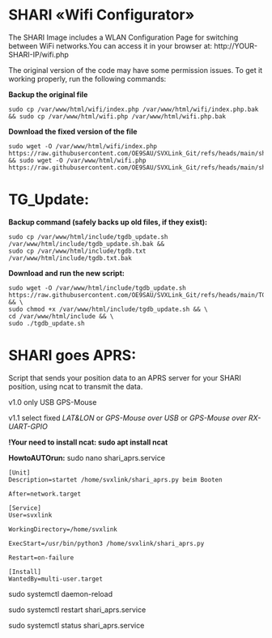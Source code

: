 # SHARI «Wifi Configurator» 

The SHARI Image includes a WLAN Configuration Page for switching between WiFi networks.You can access it in your browser at: http://YOUR-SHARI-IP/wifi.php

The original version of the code may have some permission issues. To get it working properly, run the following commands:

**Backup the original file**
 ```
sudo cp /var/www/html/wifi/index.php /var/www/html/wifi/index.php.bak && sudo cp /var/www/html/wifi.php /var/www/html/wifi.php.bak
 ```

**Download the fixed version of the file**
 ```
sudo wget -O /var/www/html/wifi/index.php https://raw.githubusercontent.com/OE9SAU/SVXLink_Git/refs/heads/main/shari_dashboard/wifi/index.php && sudo wget -O /var/www/html/wifi.php https://raw.githubusercontent.com/OE9SAU/SVXLink_Git/refs/heads/main/shari_dashboard/wifi.php
 ```


# TG_Update:

**Backup command (safely backs up old files, if they exist):**
 ```
sudo cp /var/www/html/include/tgdb_update.sh /var/www/html/include/tgdb_update.sh.bak && 
sudo cp /var/www/html/include/tgdb.txt /var/www/html/include/tgdb.txt.bak
 ```
**Download and run the new script:**
 ```
sudo wget -O /var/www/html/include/tgdb_update.sh https://raw.githubusercontent.com/OE9SAU/SVXLink_Git/refs/heads/main/TG_Update/tgdb_update.sh && \
sudo chmod +x /var/www/html/include/tgdb_update.sh && \
cd /var/www/html/include && \
sudo ./tgdb_update.sh
 ```

# SHARI goes APRS:

Script that sends your position data to an APRS server for your SHARI position, using ncat to transmit the data.

v1.0 only USB GPS-Mouse

v1.1 select fixed *LAT&LON* or *GPS-Mouse over USB* or *GPS-Mouse over RX-UART-GPIO*

**!Your need to install ncat: sudo apt install ncat**

**HowtoAUTOrun:**
sudo nano shari_aprs.service
 ```
[Unit]
Description=startet /home/svxlink/shari_aprs.py beim Booten

After=network.target

[Service]
User=svxlink

WorkingDirectory=/home/svxlink

ExecStart=/usr/bin/python3 /home/svxlink/shari_aprs.py

Restart=on-failure

[Install]
WantedBy=multi-user.target
 ```
sudo systemctl daemon-reload

sudo systemctl restart shari_aprs.service

sudo systemctl status shari_aprs.service


